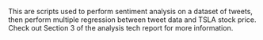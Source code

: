 This are scripts used to perform sentiment analysis on a dataset of tweets, then perform multiple regression between tweet data and TSLA stock price. 
Check out Section 3 of the analysis tech report for more information. 
